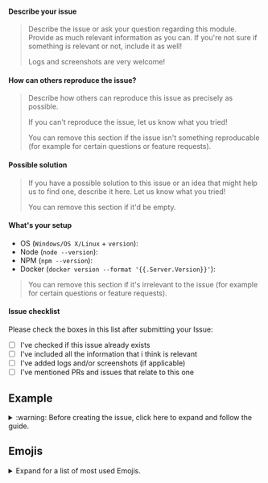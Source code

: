 #### Describe your issue

> Describe the issue or ask your question regarding this module.
> Provide as much relevant information as you can. If you're not sure if something
> is relevant or not, include it as well!
> 
> Logs and screenshots are very welcome!

#### How can others reproduce the issue?

> Describe how others can reproduce this issue as precisely as possible.
> 
> If you can't reproduce the issue, let us know what you tried!
> 
> You can remove this section if the issue isn't something reproducable
> (for example for certain questions or feature requests).

#### Possible solution

> If you have a possible solution to this issue or an idea that might
> help us to find one, describe it here. Let us know what you tried!
>
> You can remove this section if it'd be empty.

#### What's your setup

- OS (`Windows/OS X/Linux` + `version`):
- Node (`node --version`):
- NPM (`npm --version`):
- Docker (`docker version --format '{{.Server.Version}}'`):

> You can remove this section if it's irrelevant to the issue
> (for example for certain questions or feature requests).

#### Issue checklist

Please check the boxes in this list after submitting your Issue:

- [ ] I've checked if this issue already exists
- [ ] I've included all the information that i think is relevant
- [ ] I've added logs and/or screenshots (if applicable)
- [ ] I've mentioned PRs and issues that relate to this one

## Example

<details>
<summary>
:warning: Before creating the issue, click here to expand and follow the guide.
</summary>
<br>
  
1. Be sure to fill out **every** topic presented in this template. 
If a section is not valid or useful for your issue, feel free to remove it.

2. Use the attached Checklist to make sure your issue contains all relevant information.

3. Attach a label to your issue that reflects what your issue is all about.
**When your issue concerns only a specific platform, be sure to attach the label for that platform!**

4. Please use a fitting emoji at the beginning of your issue title.

Example 1 - Report a bug:
```md
:bug: Something is not working properly
```

Example 2 - Report a performance issue:
```md
:zap: Something is slower than it should be
```

Example 3 - Report a package vulnerability or security issue:
```md
:lock: Package xy produces vulnerabilites
```

```md
:lock: User XY has access to something he shouldn't have
```

Example 4 - Report missing test coverage: 
```md
:white_check_mark: Add tests for...
```

You can of course phrase your titles however you like.
Just be sure they are short, to the point and convey the general idea of the issue you are experiencing.
</details>

## Emojis

<details>
<summary>
Expand for a list of most used Emojis.
</summary>
<br>

Please prefix your Issue with an Emoji.

Ref: https://gitmoji.carloscuesta.me/

| Description              | Glyphe               | Emoji  |
|--------------------------|----------------------|--------|
| Bugfix                   | `:bug:`              | 🐛     |
| Fixing Security Issues   | `:lock:`             | 🔒     |
| Configuration releated   | `:wrench:`           | 🔧     |
| Cosmetic                 | `:lipstick:`         | 💄     |
| Dependencies Downgrade   | `:arrow_down:`       | ⬇️     |
| Dependencies Upgrade     | `:arrow_up:`         | ⬆️     |
| Formatting               | `:art:`              | 🎨     |
| Improving Performance    | `:zap:`              | ⚡️     |
| Initial commit           | `:tada:`             | 🎉     |
| Linter                   | `:rotating_light:`   | 🚨     |
| Miscellaneous            | `:package:`          | 📦     |
| New Feature              | `:sparkles:`         | ✨     |
| Refactoring Code         | `:recycle:`          | ♻️     |
| Releasing / Version tags | `:bookmark:`         | 🔖     |
| Removing Stuff           | `:fire:`             | 🔥     |
| Tests                    | `:white_check_mark:` | ✅     |
| Work In Progress (WIP)   | `:construction:`     | 🚧     |

</details>
